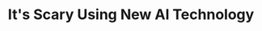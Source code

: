 ---
id: "its-scary-using-new-ai-technology"
title: "It's Scary Using New AI Technology"
shortDescription: "I talk to CEO of Karve IT, Jared Kozak, about using bleeding edge technology like Generative AI and risks (and rewards) that come with it."
description: "In this panel conversation, I have a chat with Jared Kozak, the CEO of Karve IT. We discuss how this technology, just like any brand new hyped up technology, has a lot of risk when it comes to adopting it, but also some great rewards. We also explore the potential challenges that come with using Generative AI, such as ethical, legal, and social implications. Jared shares his insights and experiences on how to balance innovation and responsibility, and when it makes sense to take on scary new technology like Generative AI."
featured_image: ./IMG_8261-1067x800.jpg
featured_image_alt: Alt text goes here.
---